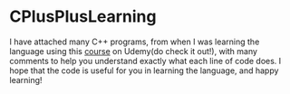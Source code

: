 # CPlusPlusLearning
I have attached many C++ programs, from when I was learning the language using this [course](https://www.udemy.com/share/101qVC3@slQFX_oUZUePCwcV4JiNJhRWg4f868acvUnWQpkYKWPeuDjplPIO840vXqCmukryyA==/) on Udemy(do check it out!), with many comments to help you understand exactly what each line of code does. I hope that the code is useful for you in learning the language, and happy learning!
